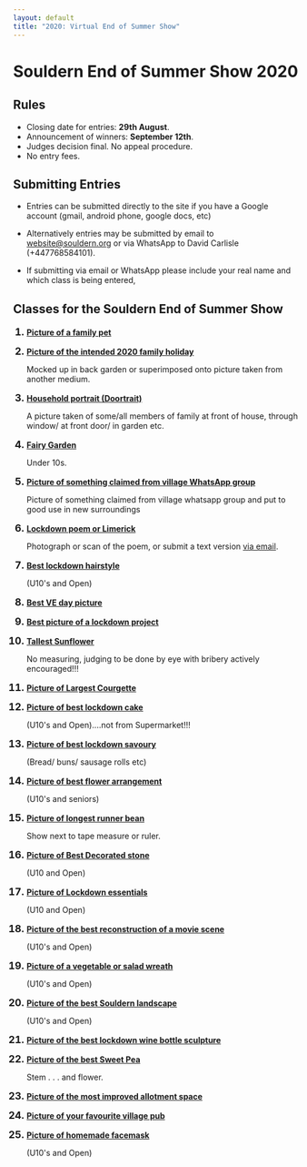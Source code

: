 ```yaml
---
layout: default
title: "2020: Virtual End of Summer Show"
---
```

<style>
ol li::marker {font-size:125%; font-weight:bold;}
oi li p:first-child {color:red; margin-bottom:0pt;}
</style>

# Souldern End of Summer Show 2020

## Rules

* Closing date for entries:  **29th August**.
* Announcement of winners: **September 12th**.
* Judges decision final. No appeal procedure.
* No entry fees.


## Submitting Entries

* Entries can be submitted directly to the site if you have a Google
account (gmail, android phone, google docs, etc)

*  Alternatively entries  may be submitted
by email to [website@souldern.org](mailto:website@souldern.org) or via
WhatsApp to David Carlisle (+447768584101).

*  If submitting via email or
WhatsApp please include your real name and which class is being entered,


## Classes for the Souldern End of Summer Show


1.  [**Picture of a family pet**](https://photos.app.goo.gl/ZAkadkMo2n9UXLhS7)

2.  [**Picture of the intended 2020 family holiday**](https://photos.app.goo.gl/QWgBzpQ3RUDbi6L39)

    Mocked up in back garden or superimposed onto picture taken from another medium.

3. [**Household portrait (Doortrait)**](https://photos.app.goo.gl/FHrKctR5iaVKk4cN6)

   A picture taken of some/all members of family at front of house, through window/ at front door/ in garden etc.

4. [**Fairy Garden**](https://photos.app.goo.gl/xg5Waqmcwm72TkWp7)

   Under 10s.
   

5. [**Picture of something claimed from village WhatsApp group**](https://photos.app.goo.gl/M79Hch9v3ErAHdRB9)

   Picture of something claimed from village whatsapp group and put to good use in new surroundings

6. [**Lockdown poem or Limerick**](https://photos.app.goo.gl/jgCKsv3n1kG3p4hDA)

   Photograph or scan of the poem, or submit a text version [via email](mailto:website@souldern.org).

7. [**Best lockdown hairstyle**](https://photos.app.goo.gl/pYPf2xWnBhH3C2Xf7)

    (U10's and Open)

8. [**Best VE day picture**](https://photos.app.goo.gl/PAid97LYpC9mkb4Z8)

9. [**Best picture of a lockdown project**](https://photos.app.goo.gl/MwAgaHN7xUUr2HF7A)

10. [**Tallest Sunflower**](https://photos.app.goo.gl/WUR2Y6sWnWLTfUV4A)

    No measuring, judging to be done by eye with bribery actively encouraged!!!

11. [**Picture of Largest Courgette**](https://photos.app.goo.gl/Y8CWtJwY5uvtSvi99)

12. [**Picture of best lockdown cake**](https://photos.app.goo.gl/SQ4Nno3tmbJikcZ16)

    (U10's and Open)....not from Supermarket!!!

13. [**Picture of best lockdown savoury**](https://photos.app.goo.gl/vZ2tAiY2WLEqq96WA)

    (Bread/ buns/ sausage rolls etc)

14. [**Picture of best flower arrangement**](https://photos.app.goo.gl/5y6vootQ6bEDojfEA)

    (U10's and seniors)

15. [**Picture of longest runner bean**](https://photos.app.goo.gl/5pZanfDN3uAvWtC27)

    Show next to tape measure or ruler.

16. [**Picture of Best Decorated stone**](https://photos.app.goo.gl/wDXDRFAAyXcqmyLr8)

    (U10 and Open)

17. [**Picture of Lockdown essentials**](https://photos.app.goo.gl/CAJaxLSKTZ5ocfY3A)

    (U10 and Open)

18. [**Picture of the best reconstruction of a movie scene**](https://photos.app.goo.gl/Arw4UkFriEg5wiPc8)

    (U10's and Open)

19. [**Picture of a vegetable or salad wreath**](https://photos.app.goo.gl/SfvJCEKL273N1Jgz5)

    (U10's and Open)

20. [**Picture of the best Souldern landscape**](https://photos.app.goo.gl/EyxmDApYwPjVFqqg7)

    (U10's and Open)

21. [**Picture of the best lockdown wine bottle sculpture**](https://photos.app.goo.gl/eS48GEn2Dc99GJ3AA)

22. [**Picture of the best Sweet Pea**](https://photos.app.goo.gl/7KufQcUWvGzpfPWa6)

    Stem . . . and flower.

23. [**Picture of the most improved allotment space**](https://photos.app.goo.gl/hrAsk9PtHoPW4JTq5)

24. [**Picture of your favourite village pub**](https://photos.app.goo.gl/qcqESkW977ngQ3vE7)

25. [**Picture of homemade facemask**](https://photos.app.goo.gl/6Rfrga59gsqp7AXq8)
   
    (U10's and Open)